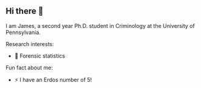 ## Hi there 👋

I am James, a second year Ph.D. student in Criminology at the University of Pennsylvania.

Research interests:
- 🔭 Forensic statistics

Fun fact about me:
- ⚡ I have an Erdos number of 5!

<!--
**hkjamesto/hkjamesto** is a ✨ _special_ ✨ repository because its `README.md` (this file) appears on your GitHub profile.

Here are some ideas to get you started:

- 🔭 I’m currently working on ...
- 🌱 I’m currently learning ...
- 👯 I’m looking to collaborate on ...
- 🤔 I’m looking for help with ...
- 💬 Ask me about ...
- 📫 How to reach me: ...
- 😄 Pronouns: ...
- ⚡ Fun fact: ...
-->
